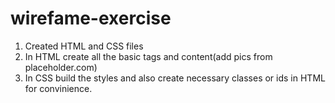 # wirefame-exercise

1. Created  HTML and CSS files
2. In HTML create all the basic tags and content(add pics from placeholder.com)
3. In CSS build the styles and also create necessary classes or ids in HTML for convinience.
